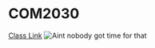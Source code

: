 # COM2030
[Class Link](http://vanhoesenj.github.io/data.html)
![Aint nobody got time for that](http://cdn.meme.am/instances/500x/33961095.jpg)
